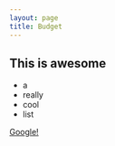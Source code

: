 ```yaml
---
layout: page
title: Budget
---
```


## This is awesome

- a 
- really
- cool
- list

[Google!](http://www.google.com)
